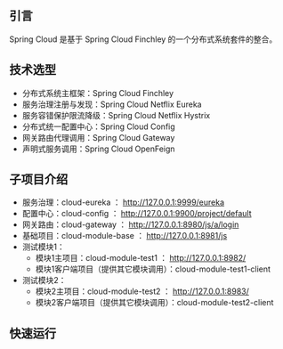 ## 引言

Spring Cloud 是基于 Spring Cloud Finchley 的一个分布式系统套件的整合。

## 技术选型

* 分布式系统主框架：Spring Cloud Finchley
* 服务治理注册与发现：Spring Cloud Netflix Eureka
* 服务容错保护限流降级：Spring Cloud Netflix Hystrix
* 分布式统一配置中心：Spring Cloud Config
* 网关路由代理调用：Spring Cloud Gateway
* 声明式服务调用：Spring Cloud OpenFeign

## 子项目介绍

* 服务治理：cloud-eureka ： <http://127.0.0.1:9999/eureka>
* 配置中心：cloud-config ： <http://127.0.0.1:9900/project/default>
* 网关路由：cloud-gateway ： <http://127.0.0.1:8980/js/a/login>
* 基础项目：cloud-module-base ： <http://127.0.0.1:8981/js>
* 测试模块1：
    - 模块1主项目：cloud-module-test1 ： <http://127.0.0.1:8982/>
    - 模块1客户端项目（提供其它模块调用）：cloud-module-test1-client
* 测试模块2：
    - 模块2主项目：cloud-module-test2 ： <http://127.0.0.1:8983/>
    - 模块2客户端项目（提供其它模块调用）：cloud-module-test2-client

## 快速运行
